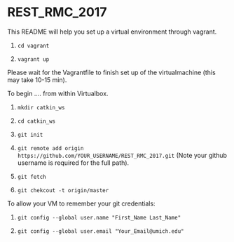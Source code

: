 # REST_RMC_2017

This README will help you set up a virtual environment through vagrant.

1) `cd vagrant`

2) `vagrant up`

Please wait for the Vagrantfile to finish set up of the virtualmachine (this may take 10-15 min).







To begin .... from within Virtualbox.

1) `mkdir catkin_ws`

2) `cd catkin_ws`

3) `git init`

4) `git remote add origin https://github.com/YOUR_USERNAME/REST_RMC_2017.git` (Note your github username is required for the full path).

5) `git fetch`

6) `git chekcout -t origin/master`

To allow your VM to remember your git credentials:

1) `git config --global user.name "First_Name Last_Name"`

2) `git config --global user.email "Your_Email@umich.edu"`

